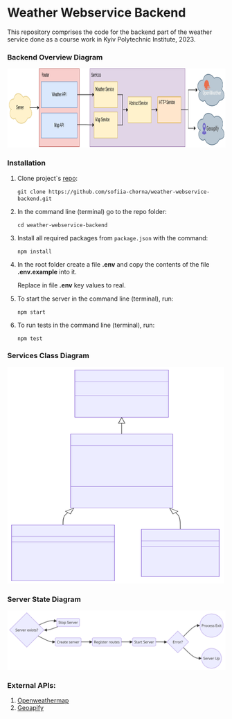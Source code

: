 # Weather Webservice Backend

This repository comprises the code for the backend part of the weather service done as a course work in Kyiv Polytechnic Institute, 2023.

### Backend Overview Diagram
<img src="./doc/system-diagram.png" alt="image" width="1031" height="182">

### Installation
1. Clone project`s [repo](https://github.com/sofiia-chorna/weather-webservice-backend):

    ```
    git clone https://github.com/sofiia-chorna/weather-webservice-backend.git
    ```
2. In the command line (terminal) go to the repo folder:

    ```
    cd weather-webservice-backend
    ```

2. Install all required packages from ```package.json``` with the command:

    ```
    npm install
    ```

3.  In the root folder create a file **.env** and copy the contents of the file **.env.example** into it.

    Replace in file **.env** key values to real.

4. To start the server in the command line (terminal), run:

    ```
    npm start
    ```
5. To run tests in the command line (terminal), run:

    ```
    npm test
    ```

### Services Class Diagram
<img src="./doc/services-class-diagram.svg" alt="image" width="500" height="500">

### Server State Diagram
<img src="./doc/server-state-diagram.png" alt="image" width="1000" height="auto">

### External APIs:
1. [Openweathermap](https://openweathermap.org/guide)
2. [Geoapify](https://www.geoapify.com/)
